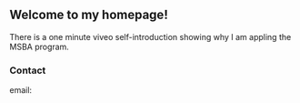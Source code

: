 ## Welcome to my homepage!

There is a one minute viveo self-introduction showing why I am appling the MSBA program.


### Contact

email: 
